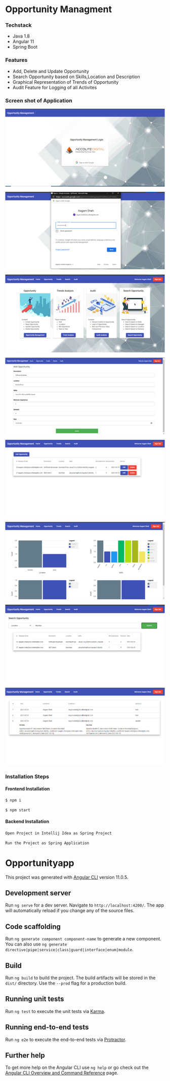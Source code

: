 # Opportunity Managment

### Techstack
- Java 1.8
- Angular 11
- Spring Boot

### Features

-  Add, Delete and Update Opportunity
- Search Opportunity based on Skills,Location and Description
- Graphical Representation of Trends of Opportunity
- Audit Feature for Logging of all Activites

### Screen shot of Application
![Login Screen](/Images/Image1.PNG?raw=true "Login Screen")


![Oauth Screen](/Images/Image2.PNG?raw=true "Oauth Screen")


![Dashboard Screen](/Images/Image3.PNG?raw=true "Dashboard Screen")


![Add Opportunity Screen](/Images/Image4.PNG?raw=true "Add Opportunity Screen")


![Opportunity Screen](/Images/Image5.PNG?raw=true "Opportunity Screen")


![Trends Screen](/Images/Image6.PNG?raw=true "Trends Screen")


![Search Screen](/Images/Image7.PNG?raw=true "Search Screen")


![Audit Screen](/Images/Image8.PNG?raw=true "Audit Screen")

### Installation Steps

#### Frontend Installation 

`$ npm i`

`$ npm start `

#### Backend Installation

`Open Project in Intellij Idea as Spring Project`

`Run the Project as Spring Application`


# Opportunityapp

This project was generated with [Angular CLI](https://github.com/angular/angular-cli) version 11.0.5.

## Development server

Run `ng serve` for a dev server. Navigate to `http://localhost:4200/`. The app will automatically reload if you change any of the source files.

## Code scaffolding

Run `ng generate component component-name` to generate a new component. You can also use `ng generate directive|pipe|service|class|guard|interface|enum|module`.

## Build

Run `ng build` to build the project. The build artifacts will be stored in the `dist/` directory. Use the `--prod` flag for a production build.

## Running unit tests

Run `ng test` to execute the unit tests via [Karma](https://karma-runner.github.io).

## Running end-to-end tests

Run `ng e2e` to execute the end-to-end tests via [Protractor](http://www.protractortest.org/).

## Further help

To get more help on the Angular CLI use `ng help` or go check out the [Angular CLI Overview and Command Reference](https://angular.io/cli) page.
